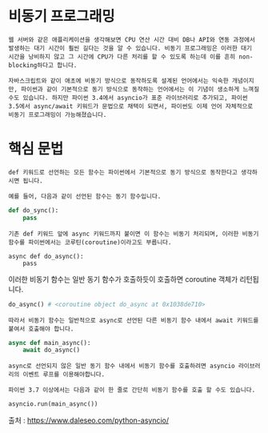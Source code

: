 # 비동기 프로그래밍 

    웹 서버와 같은 애플리케이션을 생각해보면 CPU 연산 시간 대비 DB나 API와 연동 과정에서 발생하는 대기 시간이 훨씬 길다는 것을 알 수 있습니다. 비동기 프로그래밍은 이러한 대기 시간을 낭비하지 않고 그 시간에 CPU가 다른 처리를 할 수 있도록 하는데 이를 흔히 non-blocking하다고 합니다.

    자바스크립트와 같이 애초에 비동기 방식으로 동작하도록 설계된 언어에서는 익숙한 개념이지만, 파이썬과 같이 기본적으로 동기 방식으로 동작하는 언어에서는 이 기념이 생소하게 느껴질 수도 있습니다. 하지만 파이썬 3.4에서 asyncio가 표준 라이브러리로 추가되고, 파이썬 3.5에서 async/await 키워드가 문법으로 채택이 되면서, 파이썬도 이제 언어 자체적으로 비동기 프로그래밍이 가능해졌습니다.

# 핵심 문법

    def 키워드로 선언하는 모든 함수는 파이썬에서 기본적으로 동기 방식으로 동작한다고 생각하시면 됩니다.

    예를 들어, 다음과 같이 선언된 함수는 동기 함수입니다.

```python
def do_sync():
    pass
```

    기존 def 키워드 앞에 async 키워드까지 붙이면 이 함수는 비동기 처리되며, 이러한 비동기 함수를 파이썬에서는 코루틴(coroutine)이라고도 부릅니다.
```
async def do_async():
    pass
```

이러한 비동기 함수는 일반 동기 함수가 호출하듯이 호출하면 coroutine 객체가 리턴됩니다.

```python
do_async() # <coroutine object do_async at 0x1038de710>
```

    따라서 비동기 함수는 일반적으로 async로 선언된 다른 비동기 함수 내에서 await 키워드를 붙여서 호출해야 합니다.

```py
async def main_async():
    await do_async()
```

    async로 선언되지 않은 일반 동기 함수 내에서 비동기 함수를 호출하려면 asyncio 라이브러리의 이벤트 루프를 이용해야합니다.

    파이썬 3.7 이상에서는 다음과 같이 한 줄로 간단히 비동기 함수를 호출 할 수도 있습니다.
```py
asyncio.run(main_async())
```
출처 : https://www.daleseo.com/python-asyncio/
